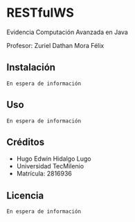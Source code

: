 # RESTfulWS

Evidencia Computación Avanzada en Java

Profesor: Zuriel Dathan Mora Félix

## Instalación

```
En espera de información 
```

## Uso

```
En espera de información 
```

## Créditos

* Hugo Edwin Hidalgo Lugo
* Universidad TecMilenio
* Matrícula: 2816936

## Licencia

```
En espera de información 
```